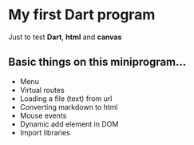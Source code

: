 # My first Dart program

Just to test **Dart**, **html** and **canvas** 


## Basic things on this miniprogram...

* Menu
* Virtual routes
* Loading a file (text) from url
* Converting markdown to html
* Mouse events
* Dynamic add element in DOM
* Import libraries
